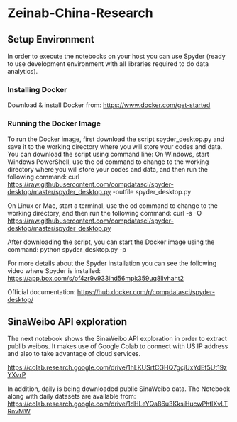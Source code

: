 # Zeinab-China-Research

## Setup Environment ##

In order to execute the notebooks on your host you can use Spyder (ready to use development environment with all libraries required to do data analytics).

### Installing Docker ###
 
Download & install Docker from: https://www.docker.com/get-started

### Running the Docker Image ###

To run the Docker image, first download the script spyder_desktop.py
and save it to the working directory where you will store your codes and data. You can download the script using command line: On Windows, start Windows PowerShell, use the cd command to change to the working directory where you will store your codes and data, and then run the following command:
curl https://raw.githubusercontent.com/compdatasci/spyder-desktop/master/spyder_desktop.py -outfile spyder_desktop.py

On Linux or Mac, start a terminal, use the cd command to change to the working directory, and then run the following command:
curl -s -O https://raw.githubusercontent.com/compdatasci/spyder-desktop/master/spyder_desktop.py

After downloading the script, you can start the Docker image using the command:
python spyder_desktop.py -p

For more details about the Spyder installation you can see the following video where Spyder is installed:
https://app.box.com/s/of4zr9v933ihd56mpk359uq8livhaht2

Official documentation:
https://hub.docker.com/r/compdatasci/spyder-desktop/

## SinaWeibo API exploration ##

The next notebook shows the SinaWeibo API exploration in order to extract publib weibos. It makes use of Google Colab to connect with US IP address and also to take advantage of cloud services.

https://colab.research.google.com/drive/1hLKUSrtCGHQ7gcjUxYdEf5Ut19zYXvrP


In addition, daily is being downloaded public SinaWeibo data. The Notebook along with daily datasets are available from: https://colab.research.google.com/drive/1dHLeYQa86u3KksiHucwPhtlXvLTRnvMW
